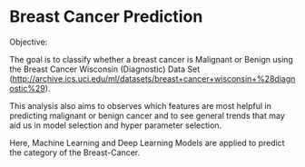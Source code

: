 # Breast Cancer Prediction

Objective: 

The goal is to classify whether a breast cancer is Malignant or Benign using the Breast Cancer Wisconsin (Diagnostic) Data Set (http://archive.ics.uci.edu/ml/datasets/breast+cancer+wisconsin+%28diagnostic%29).

This analysis also aims to observes which features are most helpful in predicting malignant or benign cancer and to see general trends that may aid us in model selection and hyper parameter selection. 

Here, Machine Learning and Deep Learning Models are applied to predict the category of the Breast-Cancer.
